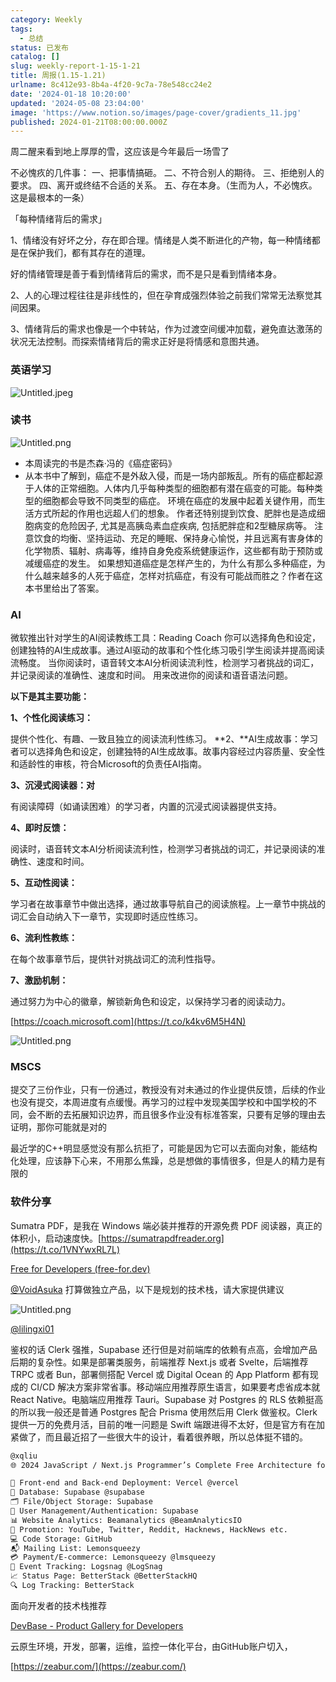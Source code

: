```yaml
---
category: Weekly
tags:
  - 总结
status: 已发布
catalog: []
slug: weekly-report-1-15-1-21
title: 周报(1.15-1.21)
urlname: 8c412e93-8b4a-4f20-9c7a-78e548cc24e2
date: '2024-01-18 10:20:00'
updated: '2024-05-08 23:04:00'
image: 'https://www.notion.so/images/page-cover/gradients_11.jpg'
published: 2024-01-21T08:00:00.000Z
---
```


周二醒来看到地上厚厚的雪，这应该是今年最后一场雪了


不必愧疚的几件事：
一、把事情搞砸。
二、不符合别人的期待。
三、拒绝别人的要求。
四、离开或终结不合适的关系。
五、存在本身。（生而为人，不必愧疚。这是最根本的一条）


「每种情绪背后的需求」


1、情绪没有好坏之分，存在即合理。情绪是人类不断进化的产物，每一种情绪都是在保护我们，都有其存在的道理。


好的情绪管理是善于看到情绪背后的需求，而不是只是看到情绪本身。


2、人的心理过程往往是非线性的，但在孕育成强烈体验之前我们常常无法察觉其间因果。


3、情绪背后的需求也像是一个中转站，作为过渡空间缓冲加载，避免直达激荡的状况无法控制。而探索情绪背后的需求正好是将情感和意图共通。


### 英语学习


![Untitled.jpeg](https://prod-files-secure.s3.us-west-2.amazonaws.com/5d24fe63-e567-4804-86f9-9fdc62e13082/faec46dc-9da5-4799-b905-c316418f1168/Untitled.jpeg?X-Amz-Algorithm=AWS4-HMAC-SHA256&X-Amz-Content-Sha256=UNSIGNED-PAYLOAD&X-Amz-Credential=ASIAZI2LB466RERLPNHI%2F20250131%2Fus-west-2%2Fs3%2Faws4_request&X-Amz-Date=20250131T213244Z&X-Amz-Expires=3600&X-Amz-Security-Token=IQoJb3JpZ2luX2VjEL3%2F%2F%2F%2F%2F%2F%2F%2F%2F%2FwEaCXVzLXdlc3QtMiJGMEQCIFnm8f9Q3BRs42wyTlh7T5Zgm68Kiu9ioVV%2F0vh4hT5YAiBwS5n81yAGxzfd8632LiodavFDPC3BMB0n%2BJzYF79EnCqIBAjG%2F%2F%2F%2F%2F%2F%2F%2F%2F%2F8BEAAaDDYzNzQyMzE4MzgwNSIMaaHy93Ju5rUG3OuyKtwDiN16bjkpsu%2F3QMBqPgYHZ4sp7fy3QS%2B%2BEecTm2whWonWv4GqdwqyZAJGES%2Fk%2BD8KSI7pYR2LRodapyuTh5ipn%2B7ONqjqfdLRKr343nXyJNrkvB6N9aSBlhSDFWC3irAXySIGZPSgR9%2FVYV9%2BR%2Bqe8A4dNz5K%2BaTmo1T%2FdFwaE0qWQXGyvva4yfaBfAHcopekAD5%2FpvfjTuxDZ9uxlxizUBCENUlh6RxAKzrfdIP1Ue3SfEpAMxvYVVTjgZpOJar3zkrWtKpw1DlGDiuJjzz4Qss9SRdtEMEUyoDX82S3XO8hGcUOBkiOl7be8JobwWQ%2By4I5kkWFfVfv3vAwjmpLeHmsXSXGTqmUGQiqOkbnCaqLqgTMSu6SzFQN9sEhy2tWv%2BvHexsEthf6L%2FOFsg0d%2Bhy3osaYfAEAmArwpsN55thrWSM%2F4Ei5uwm0A%2FQTgsqXko2LGL1n2Y2b4FIa5bdD1LUE6zIdqtWmx%2BBvxEwUCjszQ27gtjcUGRkd0kDCH2nC0WuwIr7J8eUg6MO7Gcp1UX5jTdnigbO9uKEyPT05l7adQyUXStBsuzWrNNZSFypAxmRqBKWTP9Me5Q8j6kEa5rXRNlNFP03zJxLoCZfaJFVEfe5rzWHbYnJkcaYwnPj0vAY6pgF7G4Tai3KcO8Yeop9QMJco%2FO5jzkH0cFrPSd9gqJNi8lExgu6WH1eIDVqPnWYx5QnIwXqMPRihRclkE3aNe3jSqVXm5qFylIWOtgL4HFliZcwBbe%2Fzu0yZEBhHuYpYDGCs%2FRpu6aKfByjV83EuehGQ2rhAQ4FG%2FaVmROwWoeMNmISbNwTdd7EbRb22He%2BugpKEndnyeLEQPTLAguPn6qlR1w89xQk7&X-Amz-Signature=fde30a8c99e1ae325f5777e82ac0e070570a992c0c4d7b33cbd847b9aaecbfb4&X-Amz-SignedHeaders=host&x-id=GetObject)


### 读书


![Untitled.png](https://prod-files-secure.s3.us-west-2.amazonaws.com/5d24fe63-e567-4804-86f9-9fdc62e13082/08aff459-da99-4ed5-87c6-1f4c95b62ac3/Untitled.png?X-Amz-Algorithm=AWS4-HMAC-SHA256&X-Amz-Content-Sha256=UNSIGNED-PAYLOAD&X-Amz-Credential=ASIAZI2LB466RERLPNHI%2F20250131%2Fus-west-2%2Fs3%2Faws4_request&X-Amz-Date=20250131T213244Z&X-Amz-Expires=3600&X-Amz-Security-Token=IQoJb3JpZ2luX2VjEL3%2F%2F%2F%2F%2F%2F%2F%2F%2F%2FwEaCXVzLXdlc3QtMiJGMEQCIFnm8f9Q3BRs42wyTlh7T5Zgm68Kiu9ioVV%2F0vh4hT5YAiBwS5n81yAGxzfd8632LiodavFDPC3BMB0n%2BJzYF79EnCqIBAjG%2F%2F%2F%2F%2F%2F%2F%2F%2F%2F8BEAAaDDYzNzQyMzE4MzgwNSIMaaHy93Ju5rUG3OuyKtwDiN16bjkpsu%2F3QMBqPgYHZ4sp7fy3QS%2B%2BEecTm2whWonWv4GqdwqyZAJGES%2Fk%2BD8KSI7pYR2LRodapyuTh5ipn%2B7ONqjqfdLRKr343nXyJNrkvB6N9aSBlhSDFWC3irAXySIGZPSgR9%2FVYV9%2BR%2Bqe8A4dNz5K%2BaTmo1T%2FdFwaE0qWQXGyvva4yfaBfAHcopekAD5%2FpvfjTuxDZ9uxlxizUBCENUlh6RxAKzrfdIP1Ue3SfEpAMxvYVVTjgZpOJar3zkrWtKpw1DlGDiuJjzz4Qss9SRdtEMEUyoDX82S3XO8hGcUOBkiOl7be8JobwWQ%2By4I5kkWFfVfv3vAwjmpLeHmsXSXGTqmUGQiqOkbnCaqLqgTMSu6SzFQN9sEhy2tWv%2BvHexsEthf6L%2FOFsg0d%2Bhy3osaYfAEAmArwpsN55thrWSM%2F4Ei5uwm0A%2FQTgsqXko2LGL1n2Y2b4FIa5bdD1LUE6zIdqtWmx%2BBvxEwUCjszQ27gtjcUGRkd0kDCH2nC0WuwIr7J8eUg6MO7Gcp1UX5jTdnigbO9uKEyPT05l7adQyUXStBsuzWrNNZSFypAxmRqBKWTP9Me5Q8j6kEa5rXRNlNFP03zJxLoCZfaJFVEfe5rzWHbYnJkcaYwnPj0vAY6pgF7G4Tai3KcO8Yeop9QMJco%2FO5jzkH0cFrPSd9gqJNi8lExgu6WH1eIDVqPnWYx5QnIwXqMPRihRclkE3aNe3jSqVXm5qFylIWOtgL4HFliZcwBbe%2Fzu0yZEBhHuYpYDGCs%2FRpu6aKfByjV83EuehGQ2rhAQ4FG%2FaVmROwWoeMNmISbNwTdd7EbRb22He%2BugpKEndnyeLEQPTLAguPn6qlR1w89xQk7&X-Amz-Signature=c1963c6d794115434e801cd61ab1b3aa45c053233318498619bfb181cad4280d&X-Amz-SignedHeaders=host&x-id=GetObject)

- 本周读完的书是杰森·冯的《癌症密码》
- 从本书中了解到，癌症不是外敌入侵，而是一场内部叛乱。所有的癌症都起源于人体的正常细胞。人体内几乎每种类型的细胞都有潜在癌变的可能。每种类型的细胞都会导致不同类型的癌症。
环境在癌症的发展中起着关键作用，而生活方式所起的作用也远超人们的想象。
作者还特别提到饮食、肥胖也是造成细胞病变的危险因子, 尤其是高胰岛素血症疾病, 包括肥胖症和2型糖尿病等。
注意饮食的均衡、坚持运动、充足的睡眠、保持身心愉悦，并且远离有害身体的化学物质、辐射、病毒等，维持自身免疫系统健康运作，这些都有助于预防或减缓癌症的发生。
如果想知道癌症是怎样产生的，为什么有那么多种癌症，为什么越来越多的人死于癌症，怎样对抗癌症，有没有可能战而胜之？作者在这本书里给出了答案。

### AI


微软推出针对学生的AI阅读教练工具：Reading Coach
你可以选择角色和设定，创建独特的AI生成故事。通过AI驱动的故事和个性化练习吸引学生阅读并提高阅读流畅度。
当你阅读时，语音转文本AI分析阅读流利性，检测学习者挑战的词汇，并记录阅读的准确性、速度和时间。
用来改进你的阅读和语音语法问题。


**以下是其主要功能：**


**1、个性化阅读练习：**


提供个性化、有趣、一致且独立的阅读流利性练习。
**2、**AI生成故事：学习者可以选择角色和设定，创建独特的AI生成故事。故事内容经过内容质量、安全性和适龄性的审核，符合Microsoft的负责任AI指南。


**3、沉浸式阅读器：对**


有阅读障碍（如诵读困难）的学习者，内置的沉浸式阅读器提供支持。


**4、即时反馈：**


阅读时，语音转文本AI分析阅读流利性，检测学习者挑战的词汇，并记录阅读的准确性、速度和时间。


**5、互动性阅读：**


学习者在故事章节中做出选择，通过故事导航自己的阅读旅程。上一章节中挑战的词汇会自动纳入下一章节，实现即时适应性练习。


**6、流利性教练：**


在每个故事章节后，提供针对挑战词汇的流利性指导。


**7、激励机制：**


通过努力为中心的徽章，解锁新角色和设定，以保持学习者的阅读动力。


[https://coach.microsoft.com](https://t.co/k4kv6M5H4N)


![Untitled.png](https://prod-files-secure.s3.us-west-2.amazonaws.com/5d24fe63-e567-4804-86f9-9fdc62e13082/8f53d036-0cfc-469d-a837-f15107675ae4/Untitled.png?X-Amz-Algorithm=AWS4-HMAC-SHA256&X-Amz-Content-Sha256=UNSIGNED-PAYLOAD&X-Amz-Credential=ASIAZI2LB466RERLPNHI%2F20250131%2Fus-west-2%2Fs3%2Faws4_request&X-Amz-Date=20250131T213244Z&X-Amz-Expires=3600&X-Amz-Security-Token=IQoJb3JpZ2luX2VjEL3%2F%2F%2F%2F%2F%2F%2F%2F%2F%2FwEaCXVzLXdlc3QtMiJGMEQCIFnm8f9Q3BRs42wyTlh7T5Zgm68Kiu9ioVV%2F0vh4hT5YAiBwS5n81yAGxzfd8632LiodavFDPC3BMB0n%2BJzYF79EnCqIBAjG%2F%2F%2F%2F%2F%2F%2F%2F%2F%2F8BEAAaDDYzNzQyMzE4MzgwNSIMaaHy93Ju5rUG3OuyKtwDiN16bjkpsu%2F3QMBqPgYHZ4sp7fy3QS%2B%2BEecTm2whWonWv4GqdwqyZAJGES%2Fk%2BD8KSI7pYR2LRodapyuTh5ipn%2B7ONqjqfdLRKr343nXyJNrkvB6N9aSBlhSDFWC3irAXySIGZPSgR9%2FVYV9%2BR%2Bqe8A4dNz5K%2BaTmo1T%2FdFwaE0qWQXGyvva4yfaBfAHcopekAD5%2FpvfjTuxDZ9uxlxizUBCENUlh6RxAKzrfdIP1Ue3SfEpAMxvYVVTjgZpOJar3zkrWtKpw1DlGDiuJjzz4Qss9SRdtEMEUyoDX82S3XO8hGcUOBkiOl7be8JobwWQ%2By4I5kkWFfVfv3vAwjmpLeHmsXSXGTqmUGQiqOkbnCaqLqgTMSu6SzFQN9sEhy2tWv%2BvHexsEthf6L%2FOFsg0d%2Bhy3osaYfAEAmArwpsN55thrWSM%2F4Ei5uwm0A%2FQTgsqXko2LGL1n2Y2b4FIa5bdD1LUE6zIdqtWmx%2BBvxEwUCjszQ27gtjcUGRkd0kDCH2nC0WuwIr7J8eUg6MO7Gcp1UX5jTdnigbO9uKEyPT05l7adQyUXStBsuzWrNNZSFypAxmRqBKWTP9Me5Q8j6kEa5rXRNlNFP03zJxLoCZfaJFVEfe5rzWHbYnJkcaYwnPj0vAY6pgF7G4Tai3KcO8Yeop9QMJco%2FO5jzkH0cFrPSd9gqJNi8lExgu6WH1eIDVqPnWYx5QnIwXqMPRihRclkE3aNe3jSqVXm5qFylIWOtgL4HFliZcwBbe%2Fzu0yZEBhHuYpYDGCs%2FRpu6aKfByjV83EuehGQ2rhAQ4FG%2FaVmROwWoeMNmISbNwTdd7EbRb22He%2BugpKEndnyeLEQPTLAguPn6qlR1w89xQk7&X-Amz-Signature=1caef8b51ec14144da73a0e34ffcf98ac71be9f38e6c2ba275ae2859ba934ad3&X-Amz-SignedHeaders=host&x-id=GetObject)


### MSCS


提交了三份作业，只有一份通过，教授没有对未通过的作业提供反馈，后续的作业也没有提交，本周进度有点缓慢。再学习的过程中发现美国学校和中国学校的不同，会不断的去拓展知识边界，而且很多作业没有标准答案，只要有足够的理由去证明，那你可能就是对的


最近学的C++明显感觉没有那么抗拒了，可能是因为它可以去面向对象，能结构化处理，应该静下心来，不用那么焦躁，总是想做的事情很多，但是人的精力是有限的


### 软件分享


Sumatra PDF，是我在 Windows 端必装并推荐的开源免费 PDF 阅读器，真正的体积小，启动速度快。[https://sumatrapdfreader.org](https://t.co/1VNYwxRL7L)


[Free for Developers (free-for.dev)](https://free-for.dev/#/)


[@VoidAsuka](https://twitter.com/VoidAsuka) 打算做独立产品，以下是规划的技术栈，请大家提供建议


![Untitled.png](https://prod-files-secure.s3.us-west-2.amazonaws.com/5d24fe63-e567-4804-86f9-9fdc62e13082/93561a3c-b2bc-4a43-bbc5-67e3f740ed5e/Untitled.png?X-Amz-Algorithm=AWS4-HMAC-SHA256&X-Amz-Content-Sha256=UNSIGNED-PAYLOAD&X-Amz-Credential=ASIAZI2LB466RERLPNHI%2F20250131%2Fus-west-2%2Fs3%2Faws4_request&X-Amz-Date=20250131T213244Z&X-Amz-Expires=3600&X-Amz-Security-Token=IQoJb3JpZ2luX2VjEL3%2F%2F%2F%2F%2F%2F%2F%2F%2F%2FwEaCXVzLXdlc3QtMiJGMEQCIFnm8f9Q3BRs42wyTlh7T5Zgm68Kiu9ioVV%2F0vh4hT5YAiBwS5n81yAGxzfd8632LiodavFDPC3BMB0n%2BJzYF79EnCqIBAjG%2F%2F%2F%2F%2F%2F%2F%2F%2F%2F8BEAAaDDYzNzQyMzE4MzgwNSIMaaHy93Ju5rUG3OuyKtwDiN16bjkpsu%2F3QMBqPgYHZ4sp7fy3QS%2B%2BEecTm2whWonWv4GqdwqyZAJGES%2Fk%2BD8KSI7pYR2LRodapyuTh5ipn%2B7ONqjqfdLRKr343nXyJNrkvB6N9aSBlhSDFWC3irAXySIGZPSgR9%2FVYV9%2BR%2Bqe8A4dNz5K%2BaTmo1T%2FdFwaE0qWQXGyvva4yfaBfAHcopekAD5%2FpvfjTuxDZ9uxlxizUBCENUlh6RxAKzrfdIP1Ue3SfEpAMxvYVVTjgZpOJar3zkrWtKpw1DlGDiuJjzz4Qss9SRdtEMEUyoDX82S3XO8hGcUOBkiOl7be8JobwWQ%2By4I5kkWFfVfv3vAwjmpLeHmsXSXGTqmUGQiqOkbnCaqLqgTMSu6SzFQN9sEhy2tWv%2BvHexsEthf6L%2FOFsg0d%2Bhy3osaYfAEAmArwpsN55thrWSM%2F4Ei5uwm0A%2FQTgsqXko2LGL1n2Y2b4FIa5bdD1LUE6zIdqtWmx%2BBvxEwUCjszQ27gtjcUGRkd0kDCH2nC0WuwIr7J8eUg6MO7Gcp1UX5jTdnigbO9uKEyPT05l7adQyUXStBsuzWrNNZSFypAxmRqBKWTP9Me5Q8j6kEa5rXRNlNFP03zJxLoCZfaJFVEfe5rzWHbYnJkcaYwnPj0vAY6pgF7G4Tai3KcO8Yeop9QMJco%2FO5jzkH0cFrPSd9gqJNi8lExgu6WH1eIDVqPnWYx5QnIwXqMPRihRclkE3aNe3jSqVXm5qFylIWOtgL4HFliZcwBbe%2Fzu0yZEBhHuYpYDGCs%2FRpu6aKfByjV83EuehGQ2rhAQ4FG%2FaVmROwWoeMNmISbNwTdd7EbRb22He%2BugpKEndnyeLEQPTLAguPn6qlR1w89xQk7&X-Amz-Signature=f3e8148a87b8ce9412efcc6f6f3249007d723c57f70845cf5ba6f7d8247033c1&X-Amz-SignedHeaders=host&x-id=GetObject)


[@lilingxi01](https://twitter.com/lilingxi01)


鉴权的话 Clerk 强推，Supabase 还行但是对前端库的依赖有点高，会增加产品后期的复杂性。如果是部署类服务，前端推荐 Next.js 或者 Svelte，后端推荐 TRPC 或者 Bun，部署侧搭配 Vercel 或 Digital Ocean 的 App Platform 都有现成的 CI/CD 解决方案非常省事。移动端应用推荐原生语言，如果要考虑省成本就 React Native。电脑端应用推荐 Tauri。Supabase 对 Postgres 的 RLS 依赖挺高的所以我一般还是普通 Postgres 配合 Prisma 使用然后用 Clerk 做鉴权。Clerk 提供一万的免费月活，目前的唯一问题是 Swift 端跟进得不太好，但是官方有在加紧做了，而且最近招了一些很大牛的设计，看着很养眼，所以总体挺不错的。


```markdown
@xqliu
🌐 2024 JavaScript / Next.js Programmer’s Complete Free Architecture for solo entrepreneur:

🔧 Front-end and Back-end Deployment: Vercel @vercel
💾 Database: Supabase @supabase
🗂️ File/Object Storage: Supabase
👥 User Management/Authentication: Supabase
📊 Website Analytics: Beamanalytics @BeamAnalyticsIO
📣 Promotion: YouTube, Twitter, Reddit, Hacknews, HackNews etc. 
💻 Code Storage: GitHub
📬 Mailing List: Lemonsqueezy
💳 Payment/E-commerce: Lemonsqueezy @lmsqueezy
📌 Event Tracking: Logsnag @LogSnag
📈 Status Page: BetterStack @BetterStackHQ
🔍 Log Tracking: BetterStack
```


面向开发者的技术栈推荐


[DevBase - Product Gallery for Developers](https://devbase.fyi/)


云原生环境，开发，部署，运维，监控一体化平台，由GitHub账户切入，


[https://zeabur.com/](https://zeabur.com/)

